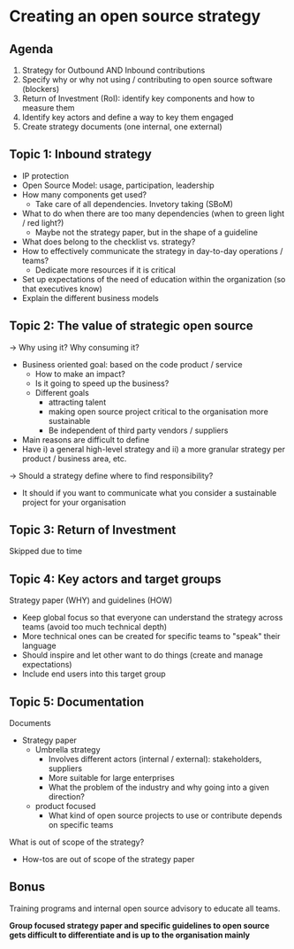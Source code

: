 # Creating an open source strategy

## Agenda

1.  Strategy for Outbound AND Inbound contributions
2.  Specify why or why not using / contributing to open source software (blockers)
3.  Return of Investment (RoI): identify key components and how to measure them
4.  Identify key actors and define a way to key them engaged
5.  Create strategy documents (one internal, one external)


## Topic 1: Inbound strategy

* IP protection
* Open Source Model: usage, participation, leadership
* How many components get used?
  * Take care of all dependencies. Invetory taking (SBoM)
* What to do when there are too many dependencies (when to green light / red light?)
  * Maybe not the strategy paper, but in the shape of a guideline
* What does belong to the checklist vs. strategy?
* How to effectively communicate the strategy in day-to-day operations / teams?
  * Dedicate more resources if it is critical
* Set up expectations of the need of education within the organization (so that executives know)
* Explain the different business models


## Topic 2: The value of strategic open source

-> Why using it? Why consuming it?

* Business oriented goal: based on the code product / service
  * How to make an impact?
  * Is it going to speed up the business?
  * Different goals
    * attracting talent
    * making open source project critical to the organisation more sustainable
    * Be independent of third party vendors / suppliers
* Main reasons are difficult to define
* Have i) a general high-level strategy and ii) a more granular strategy per product / business area, etc.

-> Should a strategy define where to find responsibility?
  * It should if you want to communicate what you consider a sustainable project for your organisation


## Topic 3: Return of Investment

Skipped due to time


## Topic 4: Key actors and target groups

Strategy paper (WHY) and guidelines (HOW)

* Keep global focus so that everyone can understand the strategy across teams
  (avoid too much technical depth)
* More technical ones can be created for specific teams to "speak" their
  language
* Should inspire and let other want to do things (create and manage
  expectations)
* Include end users into this target group


## Topic 5: Documentation

Documents

* Strategy paper
  * Umbrella strategy
    * Involves different actors (internal / external): stakeholders, suppliers
    * More suitable for large enterprises
    * What the problem of the industry and why going into a given direction?
  * product focused
    * What kind of open source projects to use or contribute depends on specific teams


What is out of scope of the strategy?

*  How-tos are out of scope of the strategy paper


## Bonus

Training programs and internal open source advisory to educate all teams.

**Group focused strategy paper and specific guidelines to open source
gets difficult to differentiate and is up to the organisation
mainly**
